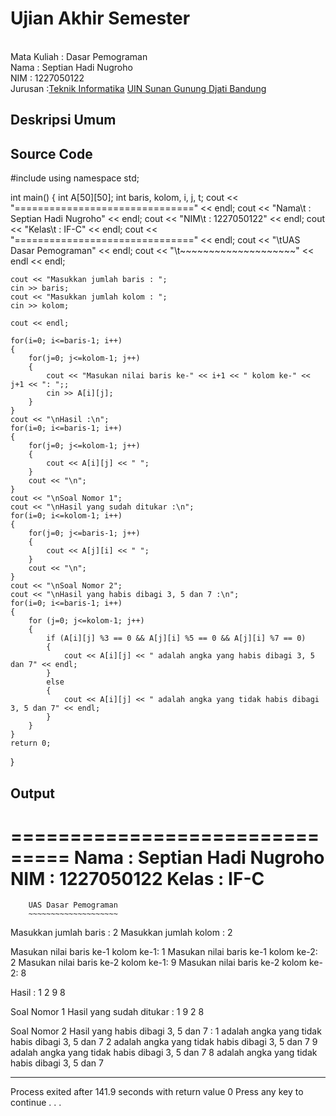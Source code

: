 # Ujian Akhir Semester 
<br>Mata Kuliah 	: Dasar Pemograman
<br> Nama		: Septian Hadi Nugroho
<br>NIM		: 1227050122
<br>Jurusan		:[Teknik Informatika](http://if.uinsgd.ac.id/) [UIN Sunan Gunung Djati Bandung](https://uinsgd.ac.id/) 

## Deskripsi Umum

## Source Code

#include <iostream>
using namespace std;
	
int main()
{
	int A[50][50];
	int baris, kolom, i, j, t;
	cout << "===============================" << endl;
	cout << "Nama\t : Septian Hadi Nugroho" << endl;
	cout << "NIM\t : 1227050122" << endl;
	cout << "Kelas\t : IF-C" << endl;
	cout << "===============================" << endl;
	cout << "\tUAS Dasar Pemograman" << endl;
	cout << "\t~~~~~~~~~~~~~~~~~~~~" << endl << endl;

	cout << "Masukkan jumlah baris : ";
	cin >> baris;
	cout << "Masukkan jumlah kolom : ";
	cin >> kolom;
	
	cout << endl;
	
    for(i=0; i<=baris-1; i++)
    {
       	for(j=0; j<=kolom-1; j++)
       	{
            cout << "Masukan nilai baris ke-" << i+1 << " kolom ke-" << j+1 << ": ";;
            cin >> A[i][j];
       	}
   	}
   	cout << "\nHasil :\n";
    for(i=0; i<=baris-1; i++)
    {
       	for(j=0; j<=kolom-1; j++)
        {
            cout << A[i][j] << " ";
        }
       	cout << "\n";
   	}
   	cout << "\nSoal Nomor 1";
	cout << "\nHasil yang sudah ditukar :\n";
    for(i=0; i<=kolom-1; i++)
    {
        for(j=0; j<=baris-1; j++)
        {
          	cout << A[j][i] << " ";
        }
       	cout << "\n";
    }
    cout << "\nSoal Nomor 2";
    cout << "\nHasil yang habis dibagi 3, 5 dan 7 :\n";
    for(i=0; i<=baris-1; i++)
    {
    	for (j=0; j<=kolom-1; j++)
    	{
    		if (A[i][j] %3 == 0 && A[j][i] %5 == 0 && A[j][i] %7 == 0)
    		{
    			cout << A[i][j] << " adalah angka yang habis dibagi 3, 5 dan 7" << endl;
			}
			else
			{
				cout << A[i][j] << " adalah angka yang tidak habis dibagi 3, 5 dan 7" << endl;
			}
		}
	}
	return 0;
}
## Output

	

===============================
Nama     : Septian Hadi Nugroho
NIM      : 1227050122
Kelas    : IF-C
===============================
        UAS Dasar Pemograman
        ~~~~~~~~~~~~~~~~~~~~

Masukkan jumlah baris : 2
Masukkan jumlah kolom : 2

Masukan nilai baris ke-1 kolom ke-1: 1
Masukan nilai baris ke-1 kolom ke-2: 2
Masukan nilai baris ke-2 kolom ke-1: 9
Masukan nilai baris ke-2 kolom ke-2: 8

Hasil :
1 2
9 8

Soal Nomor 1
Hasil yang sudah ditukar :
1 9
2 8

Soal Nomor 2
Hasil yang habis dibagi 3, 5 dan 7 :
1 adalah angka yang tidak habis dibagi 3, 5 dan 7
2 adalah angka yang tidak habis dibagi 3, 5 dan 7
9 adalah angka yang tidak habis dibagi 3, 5 dan 7
8 adalah angka yang tidak habis dibagi 3, 5 dan 7

--------------------------------
Process exited after 141.9 seconds with return value 0
Press any key to continue . . .
